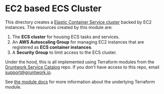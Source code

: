 # EC2 based ECS Cluster

This directory creates a [Elastic Container Service cluster](https://aws.amazon.com/ecs/) backed by EC2
instances. The resources created by this module are:

1. The **ECS cluster** for housing ECS tasks and services.
1. An **AWS Autoscaling Group** for managing EC2 instances that are registered as **ECS container instances**.
1. A **Security Group** to limit access to the ECS cluster.

Under the hood, this is all implemented using Terraform modules from the [Gruntwork Service
Catalog](https://github.com/gruntwork-io/terraform-aws-service-catalog) repo. If you don't have access to this repo, email
[support@gruntwork.io](mailto:support@gruntwork.io).

See [the module docs](https://github.com/gruntwork-io/terraform-aws-service-catalog/tree/v0.58.0/modules/services/ecs-cluster) for more
information about the underlying Terraform module.
